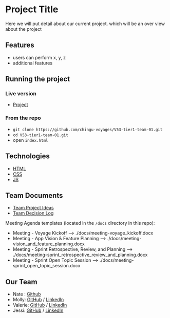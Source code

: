 # Project Title

Here we will put detail about our current project. which will be an over view about
the project

## Features

- users can perform x, y, z
- additional features

## Running the project

### Live version

- [Project](https://medium.com/chingu/keys-to-a-well-written-readme-55c53d34fe6d)

### From the repo

- `git clone https://github.com/chingu-voyages/V53-tier1-team-01.git`
- `cd V53-tier1-team-01.git`
- open `index.html`

## Technologies

- [HTML](https://developer.mozilla.org/en-US/docs/Web/HTML)
- [CSS](https://developer.mozilla.org/en-US/docs/Web/CSS)
- [JS](https://developer.mozilla.org/en-US/docs/Web/JavaScript)

## Team Documents

- [Team Project Ideas](./docs/team_project_ideas.md)
- [Team Decision Log](./docs/team_decision_log.md)

Meeting Agenda templates (located in the `/docs` directory in this repo):

- Meeting - Voyage Kickoff --> ./docs/meeting-voyage_kickoff.docx
- Meeting - App Vision & Feature Planning --> ./docs/meeting-vision_and_feature_planning.docx
- Meeting - Sprint Retrospective, Review, and Planning --> ./docs/meeting-sprint_retrospective_review_and_planning.docx
- Meeting - Sprint Open Topic Session --> ./docs/meeting-sprint_open_topic_session.docx

## Our Team

- Nate : [Github](https://github.com/NatnaelSisay)
- Molly: [GitHub](https://github.com/learningcoding2022) / [LinkedIn](https://www.linkedin.com/in/molly-b-97877492/)
- Valerie: [GitHub](https://github.com/val-ue) / [LinkedIn](https://www.linkedin.com/in/valerielabideveloper/)
- Jessi: [GitHub](https://github.com/jaltrock) / [LinkedIn](https://www.linkedin.com/in/jessi-altrock-developer)
